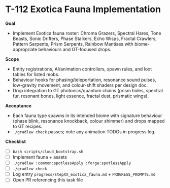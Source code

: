 # T-112 Exotica Fauna Implementation

**Goal**

- Implement Exotica fauna roster: Chroma Grazers, Spectral Hares, Tone Beasts, Sonic Drifters, Phase Stalkers, Echo Wisps, Fractal Crawlers, Pattern Serpents, Prism Serpents, Rainbow Mantises with biome-appropriate behaviours and GT-focused drops.

**Scope**

- Entity registrations, AI/animation controllers, spawn rules, and loot tables for listed mobs.
- Behaviour hooks for phasing/teleportation, resonance sound pulses, low-gravity movement, and colour-shift shaders per design doc.
- Drop integration to GT photonics/quantum chains (prism hides, spectral fur, resonant bones, light essence, fractal dust, prismatic wings).

**Acceptance**

- Each fauna type spawns in its intended biome with signature behaviour (phase blink, resonance knockback, colour shimmer) and drops mapped to GT recipes.
- `./gradlew check` passes; note any animation TODOs in progress log.

**Checklist**

- [ ] `bash scripts/cloud_bootstrap.sh`
- [ ] Implement fauna + assets
- [ ] `./gradlew :common:spotlessApply :forge:spotlessApply`
- [ ] `./gradlew check`
- [ ] Log entry `progress/stepXX_exotica_fauna.md` + `PROGRESS_PROMPTS.md`
- [ ] Open PR referencing this task file
